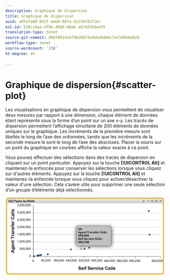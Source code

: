 ```yaml
---
description: Graphique de dispersion
title: Graphique de dispersion
uuid: a07efa89-0d1f-4ab9-96fa-d1239c82f16c
exl-id: 536cc0aa-4f9e-40d0-88a6-a874255de4f0
translation-type: tm+mt
source-git-commit: d9df90242ef96188f4e4b5e6d04cfef196b0a628
workflow-type: tm+mt
source-wordcount: '138'
ht-degree: 4%

---
```


# Graphique de dispersion{#scatter-plot}

Les visualisations en graphique de dispersion vous permettent de visualiser deux mesures par rapport à une dimension, chaque élément de données étant représenté sous la forme d’un point sur un axe x-y. Les tracés de dispersion permettent l’affichage simultané de 200 éléments de données uniques sur le graphique. Les incréments de la première mesure sont libellés le long de l’axe des ordonnées, tandis que les incréments de la seconde mesure le sont le long de l’axe des abscisses. Placer la souris sur un point du graphique en courbes affiche la valeur exacte à ce point.

Vous pouvez effectuer des sélections dans des tracés de dispersion en cliquant sur un point particulier. Appuyez sur la touche **[!UICONTROL Alt]** et maintenez-la enfoncée pour conserver les sélections lorsque vous cliquez sur d&#39;autres éléments. Appuyez sur la touche **[!UICONTROL Alt]** et maintenez-la enfoncée lorsque vous cliquez pour activer/désactiver la valeur d&#39;une sélection. Cela s’avère utile pour supprimer une seule sélection d’un groupe d’éléments déjà sélectionnés.

![](assets/scatter_plot.png)
